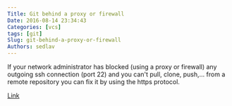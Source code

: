 ```yaml
---
Title: Git behind a proxy or firewall
Date: 2016-08-14 23:34:43
Categories: [vcs]
tags: [git]
Slug: git-behind-a-proxy-or-firewall
Authors: sedlav
---
```


If your network administrator has blocked (using a proxy or firewall) any outgoing ssh connection (port 22) and you can't pull, clone, push,… from a remote repository you can fix it by using the https protocol.

[Link](http://www.librebyte.net/en/git/git-behind-a-proxy-or-firewall/)
